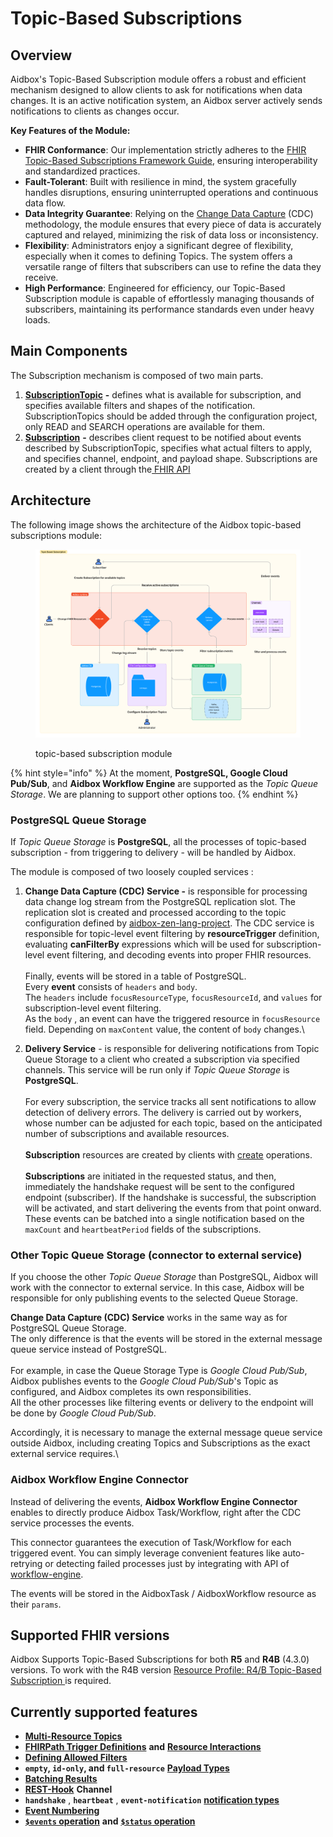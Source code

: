 # Topic-Based Subscriptions

## Overview

Aidbox's Topic-Based Subscription module offers a robust and efficient mechanism designed to allow clients to ask for notifications when data changes. It is an active notification system, an Aidbox server actively sends notifications to clients as changes occur.

**Key Features of the Module:**

* **FHIR Conformance**: Our implementation strictly adheres to the [FHIR Topic-Based Subscriptions Framework Guide](https://build.fhir.org/subscriptions.html), ensuring interoperability and standardized practices.
* **Fault-Tolerant**: Built with resilience in mind, the system gracefully handles disruptions, ensuring uninterrupted operations and continuous data flow.
* **Data Integrity Guarantee**: Relying on the [Change Data Capture](https://en.wikipedia.org/wiki/Change\_data\_capture) (CDC) methodology, the module ensures that every piece of data is accurately captured and relayed, minimizing the risk of data loss or inconsistency.
* **Flexibility**: Administrators enjoy a significant degree of flexibility, especially when it comes to defining Topics. The system offers a versatile range of filters that subscribers can use to refine the data they receive.
* **High Performance**: Engineered for efficiency, our Topic-Based Subscription module is capable of effortlessly managing thousands of subscribers, maintaining its performance standards even under heavy loads.

## **Main Components**

The Subscription mechanism is composed of two main parts.

1. [**SubscriptionTopic**](https://build.fhir.org/subscriptiontopic.html) **-** defines what is available for subscription, and specifies available filters and shapes of the notification. SubscriptionTopics should be added through the configuration project, only READ and SEARCH operations are available for them.
2. [**Subscription**](https://build.fhir.org/subscription.html#Subscription) **-** describes client request to be notified about events described by SubscriptionTopic, specifies what actual filters to apply, and specifies channel, endpoint, and payload shape. Subscriptions are created by a client through the[ FHIR API](https://build.fhir.org/subscriptions.html#creating-a-subscription)

## Architecture

The following image shows the architecture of the Aidbox topic-based subscriptions module:

<figure><img src="../../.gitbook/assets/topic-based-subscription.png" alt=""><figcaption><p>topic-based subscription module</p></figcaption></figure>

{% hint style="info" %}
At the moment, **PostgreSQL, Google Cloud Pub/Sub**, and **Aidbox Workflow Engine** are supported as the _Topic Queue Storage_.  We are planning to support other options too.
{% endhint %}

### PostgreSQL Queue Storage

If _Topic Queue Storage_ is **PostgreSQL**, all the processes of topic-based subscription - from triggering to delivery - will be handled by Aidbox.&#x20;

The module is composed of two loosely coupled services :

1. **Change Data Capture (CDC) Service -** is responsible for processing data change log stream from the PostgreSQL replication slot. The replication slot is created and processed according to the topic configuration defined by [aidbox-zen-lang-project](../../aidbox-configuration/aidbox-zen-lang-project/ "mention"). The CDC service is responsible for topic-level event filtering by **resourceTrigger** definition, evaluating **canFilterBy** expressions which will be used for subscription-level event filtering, and decoding events into proper FHIR resources.\
   \
   Finally, events will be stored in a table of PostgreSQL. \
   Every **event** consists of `headers` and `body`. \
   The `headers` include `focusResourceType`, `focusResourceId`, and `values` for subscription-level event filtering.\
   As the `body` , an event can have the triggered resource in `focusResource` field. Depending on `maxContent` value, the content of `body` changes.\

2. **Delivery Service** - is responsible for delivering notifications from Topic Queue Storage to a client who created a subscription via specified channels. This service will be run only if _Topic Queue Storage_ is **PostgreSQL**.\
   \
   For every subscription, the service tracks all sent notifications to allow detection of delivery errors. The delivery is carried out by workers, whose number can be adjusted for each topic, based on the anticipated number of subscriptions and available resources.\
   \
   **Subscription** resources are created by clients with [create](https://www.hl7.org/fhir/http.html#create) operations.\
   \
   **Subscriptions** are initiated in the requested status, and then, immediately the handshake request will be sent to the configured endpoint (subscriber).  If the handshake is successful, the subscription will be activated, and start delivering the events from that point onward. These events can be batched into a single notification based on the `maxCount` and `heartbeatPeriod` fields of the subscriptions.

### Other Topic Queue Storage (connector to external service)

If you choose the other _Topic Queue Storage_ than PostgreSQL, Aidbox will work with the connector to external service.  In this case, Aidbox will be responsible for only publishing events to the selected Queue Storage.&#x20;

**Change Data Capture (CDC) Service** works in the same way as for PostgreSQL Queue Storage. \
The only difference is that the events will be stored in the external message queue service instead of PostgreSQL.\
\
For example, in case the Queue Storage Type is _Google Cloud Pub/Sub_, Aidbox publishes events to the _Google Cloud Pub/Sub_'s Topic as configured, and Aidbox completes its own responsibilities.\
All the other processes like filtering events or delivery to the endpoint will be done by _Google Cloud Pub/Sub_.

Accordingly, it is necessary to manage the external message queue service outside Aidbox, including creating Topics and Subscriptions as the exact external service requires.\


### Aidbox Workflow Engine Connector

Instead of delivering the events, **Aidbox Workflow Engine Connector** enables to directly produce Aidbox Task/Workflow, right after the CDC service processes the events.&#x20;

This connector guarantees the execution of Task/Workflow for each triggered event.  You can simply leverage convenient features like auto-retrying or detecting failed processes just by integrating with API of [workflow-engine](../workflow-engine/ "mention").

The events will be stored in the AidboxTask / AidboxWorkflow resource as their `params`.



## Supported FHIR versions

Aidbox Supports Topic-Based Subscriptions for both **R5** and **R4B** (4.3.0) versions. To work with the R4B version [Resource Profile: R4/B Topic-Based Subscription ](https://build.fhir.org/ig/HL7/fhir-subscription-backport-ig/StructureDefinition-backport-subscription.html)is required.

## Currently supported features

* [**Multi-Resource Topics**](https://build.fhir.org/subscriptions.html#multi-resource-topics)
* [**FHIRPath Trigger Definitions**](https://build.fhir.org/subscriptiontopic.html#fhirpath-criteria) **and** [**Resource Interactions**](https://build.fhir.org/subscriptiontopic.html#resource-operation-pairs)
* [**Defining Allowed Filters**](https://build.fhir.org/subscriptiontopic.html#filters)
* **`empty`, `id-only`, and `full-resource`** [**Payload Types**](https://build.fhir.org/subscription.html#payloads)
* [**Batching Results**](https://build.fhir.org/subscription.html#batching)
* [**REST-Hook**](https://build.fhir.org/subscription.html#rest-hook) **Channel**
* **`handshake`** , **`heartbeat`** , **`event-notification`** [**notification types**](https://build.fhir.org/subscriptionstatus.html#notification-types)
* [**Event Numbering**](https://build.fhir.org/subscriptionstatus.html#event-numbering)
* [**`$events` operation**](https://build.fhir.org/subscription-operation-events.html) **and** [**`$status` operation**](https://build.fhir.org/subscription-operation-status.html)
